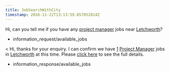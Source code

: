 ```yaml
---
title: JobSearchWithCity
timestamp: 2016-11-22T13:13:59.857052814Z
---
```


Hi, can you tell me if you have any [project manager](JobRole) jobs near [Letchworth](City)?
* information_request/available_jobs

< Hi, thanks for your enquiry. I can confirm we have [1](JobCount) [Project Manager](JobRole) jobs in [Letchworth](City) at this time. Please [click here](JobBoardLink) to see the full details.
* information_response/available_jobs
